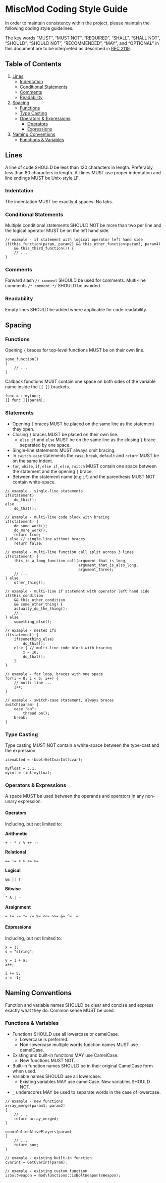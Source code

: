 # MiscMod Coding Style Guide

In order to maintain consistency within the project, please maintain the
following coding style guidelines.

The key words “MUST”, “MUST NOT”, “REQUIRED”, “SHALL”, “SHALL NOT”, “SHOULD”,
“SHOULD NOT”, “RECOMMENDED”, “MAY”, and “OPTIONAL” in this document are to
be interpreted as described in [RFC 2119](https://www.ietf.org/rfc/rfc2119.txt).

## Table of Contents

1.  [Lines](#lines)
    - [Indentation](#indentation)
    - [Conditional Statements](#conditional-statements)
    - [Comments](#comments)
    - [Readability](#readability)
2.  [Spacing](#spacing)
    - [Functions](#functions)
    - [Type Casting](#type-casting)
    - [Operators & Expressions](#operators--expressions)
        - [Operators](#operators)
        - [Expressions](#expressions)
3.  [Naming Conventions](#naming-conventions)
    - [Functions & Variables](#functions--variables)

## Lines

A line of code SHOULD be less than 120 characters in length. Preferably
less than 80 characters in length. All lines MUST use proper indentation and
line endings MUST be Unix-style LF.

### Indentation

The indentation MUST be exactly 4 spaces. No tabs.

### Conditional Statements

Multiple conditional statements SHOULD NOT be more than two per line and the
logical operator MUST be on the left hand side.

```gsc
// example - if statement with logical operator left hand side
if(this_function(param, param2) && this_other_function(param3, param4)
    && this_third_function()) {
    // ...
}
```

### Comments

Forward slash `// comment` SHOULD be used for comments. Multi-line comments
`/* comment */` SHOULD be avoided.

### Readability

Empty lines SHOULD be added where applicable for code readability.

## Spacing

### Functions

Opening `{` braces for top-level functions MUST be on their own line.

```gsc
some_function()
{
    // ...
}
```

Callback functions MUST contain one space on both sides of the variable name
inside the `[[ ]]` brackets.

```gsc
func = ::myfunc;
[[ func ]](param);
```

### Statements

- Opening `{` braces MUST be placed on the same line as the statement they open.
- Closing `}` braces MUST be placed on their own line.
    - `else if` and `else` MUST be on the same line as the closing `}` brace
    separated by one space.
- Single-line statements MUST always omit bracing.
- In `switch-case` statements the `case`, `break`, `default` and `return` MUST
be on the same indent.
- `for`, `while`, `if`, `else if`, `else`, `switch` MUST contain one space
between the statement and the opening `{` brace.
- Between the statement name (e.g `if`) and the parenthesis MUST NOT contain
white-space.

```gsc
// example - single-line statements
if(statement)
    do_this();
else
    do_that();

// example - multi-line code block with bracing
if(statement) {
    do_some_work();
    do_more_work();
    return true;
} else // single-line without braces
    return false;

// example - multi-line function call split across 3 lines
if(statement) {
    this_is_a_long_function_call(argument_that_is_long,
                                 argument_that_is_also_long,
                                 argument_three);
    // ...
} else
    other_thing();

// example - multi-line if statement with operator left hand side
if(this_condition
    && this_other_condition
    && some_other_thing) {
    actually_do_the_thing();
    // ..
} else
    something_else();

// example - nested ifs
if(statement) {
    if(something_else)
        do_this();
    else { // multi-line code block with bracing
        x = 10;
        do_that();
    }
}

// example - for loop, braces with one space
for(i = 0; i < 5; i++) {
    // multi-line ...
    i++;
}

// example - switch-case statement, always braces
switch(param) {
    case "on":
        thread on();
    break;
}
```

### Type Casting

Type casting MUST NOT contain a white-space between the type-cast
and the expression.

```gsc
isenabled = (bool)GetCvarInt(cvar);

myfloat = 3.1;
myint = (int)myfloat;
```

### Operators & Expressions

A space MUST be used between the operands and operators in any non-unary
expression:

#### Operators

Including, but not limited to:

**Arithmetic**

```gsc
+ - * / % ++ --
```

**Relational**

```gsc
== != < > <= >=
```

**Logical**

```gsc
&& || !
```

**Bitwise**

```gsc
^ & | ~
```

**Assignment**

```gsc
= += -= *= /= %= <<= >>= &= ^= |=
```

#### Expressions

Including, but not limited to:

```gsc
x = 1;
s = "string";

y = 1 + a;
x++;

i += 5;
z = -1;
```

## Naming Conventions

Function and variable names SHOULD be clear and concise and
express exactly what they do. Common sense MUST be used.

### Functions & Variables

- Functions SHOULD use all lowercase or camelCase.
    - Lowercase is preferred.
    - Non-lowercase multiple words function names MUST use camelCase.
- Existing and built-in functions MAY use CamelCase.
    - New functions MUST NOT.
- Built-in function names SHOULD be in their original CamelCase form when used.
- Variable names SHOULD use all lowercase.
    - Existing variables MAY use camelCase. New variables SHOULD NOT.
- `_` underscores MAY be used to separate words in the case of lowercase.

```gsc
// example - new functions
array_merge(param1, param2)
{
    // ...
    return array_merged;
}

countOnlineAlivePlayers(param)
{
    // ...
    return sum;
}

// example - existing built-in function
cvarint = GetCvarInt(param);

// example - existing custom function
isboltweapon = mod\functions::isBoltWeapon(sWeapon);
```
